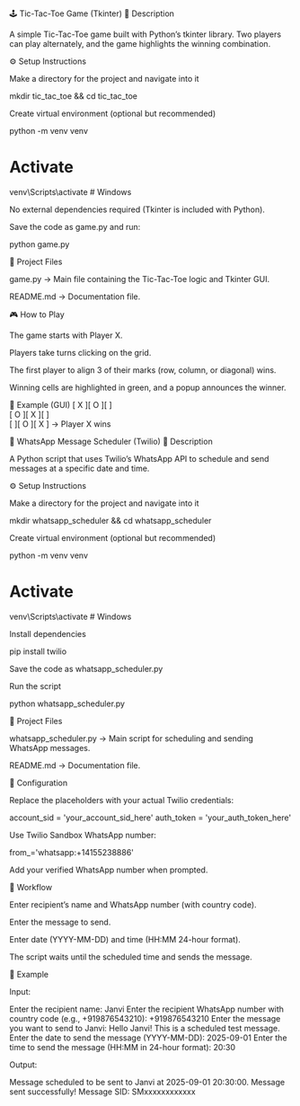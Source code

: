 🕹️ Tic-Tac-Toe Game (Tkinter)
📖 Description

A simple Tic-Tac-Toe game built with Python’s tkinter library.
Two players can play alternately, and the game highlights the winning combination.

⚙️ Setup Instructions

Make a directory for the project and navigate into it

mkdir tic_tac_toe && cd tic_tac_toe


Create virtual environment (optional but recommended)

python -m venv venv
# Activate
venv\Scripts\activate      # Windows


No external dependencies required (Tkinter is included with Python).

Save the code as game.py and run:

python game.py

📂 Project Files

game.py → Main file containing the Tic-Tac-Toe logic and Tkinter GUI.

README.md → Documentation file.

🎮 How to Play

The game starts with Player X.

Players take turns clicking on the grid.

The first player to align 3 of their marks (row, column, or diagonal) wins.

Winning cells are highlighted in green, and a popup announces the winner.

📸 Example (GUI)
[ X ][ O ][   ]  
[ O ][ X ][   ]  
[   ][ O ][ X ]   → Player X wins

📲 WhatsApp Message Scheduler (Twilio)
📖 Description

A Python script that uses Twilio’s WhatsApp API to schedule and send messages at a specific date and time.

⚙️ Setup Instructions

Make a directory for the project and navigate into it

mkdir whatsapp_scheduler && cd whatsapp_scheduler


Create virtual environment (optional but recommended)

python -m venv venv
# Activate
venv\Scripts\activate      # Windows


Install dependencies

pip install twilio


Save the code as whatsapp_scheduler.py

Run the script

python whatsapp_scheduler.py

📂 Project Files

whatsapp_scheduler.py → Main script for scheduling and sending WhatsApp messages.

README.md → Documentation file.

🔑 Configuration

Replace the placeholders with your actual Twilio credentials:

account_sid = 'your_account_sid_here'
auth_token = 'your_auth_token_here'


Use Twilio Sandbox WhatsApp number:

from_='whatsapp:+14155238886'


Add your verified WhatsApp number when prompted.

📖 Workflow

Enter recipient’s name and WhatsApp number (with country code).

Enter the message to send.

Enter date (YYYY-MM-DD) and time (HH:MM 24-hour format).

The script waits until the scheduled time and sends the message.

📸 Example

Input:

Enter the recipient name: Janvi
Enter the recipient WhatsApp number with country code (e.g., +919876543210): +919876543210
Enter the message you want to send to Janvi: Hello Janvi! This is a scheduled test message.
Enter the date to send the message (YYYY-MM-DD): 2025-09-01
Enter the time to send the message (HH:MM in 24-hour format): 20:30


Output:

Message scheduled to be sent to Janvi at 2025-09-01 20:30:00.
Message sent successfully! Message SID: SMxxxxxxxxxxxx
